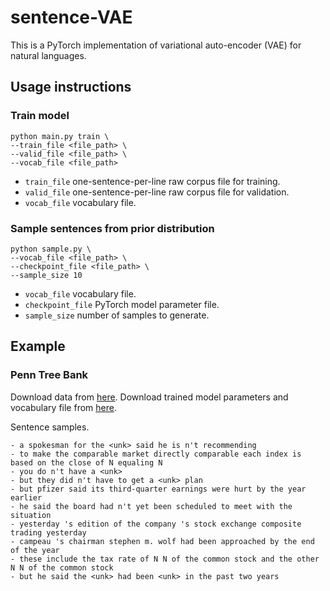 # sentence-VAE
This is a PyTorch implementation of variational auto-encoder (VAE) for natural languages.

## Usage instructions
### Train model
```
python main.py train \
--train_file <file_path> \
--valid_file <file_path> \
--vocab_file <file_path>
```
- ```train_file``` one-sentence-per-line raw corpus file for training.
- ```valid_file``` one-sentence-per-line raw corpus file for validation.
- ```vocab_file``` vocabulary file.

### Sample sentences from prior distribution
```
python sample.py \
--vocab_file <file_path> \
--checkpoint_file <file_path> \
--sample_size 10
```
- ```vocab_file``` vocabulary file.
- ```checkpoint_file``` PyTorch model parameter file.
- ```sample_size``` number of samples to generate.

## Example
### Penn Tree Bank
Download data from [here](https://drive.google.com/drive/folders/1HyeGxhgtWWtTaCYlLOAIlAIXsGXM7TKG?usp=sharing). 
Download trained model parameters and vocabulary file from [here](https://drive.google.com/drive/folders/1NMoPoVttRXJ74zN9W2HMqtSfD_S6OoK8?usp=sharing).

Sentence samples.
```
- a spokesman for the <unk> said he is n't recommending
- to make the comparable market directly comparable each index is based on the close of N equaling N
- you do n't have a <unk>
- but they did n't have to get a <unk> plan
- but pfizer said its third-quarter earnings were hurt by the year earlier
- he said the board had n't yet been scheduled to meet with the situation
- yesterday 's edition of the company 's stock exchange composite trading yesterday
- campeau 's chairman stephen m. wolf had been approached by the end of the year
- these include the tax rate of N N of the common stock and the other N N of the common stock
- but he said the <unk> had been <unk> in the past two years
```
